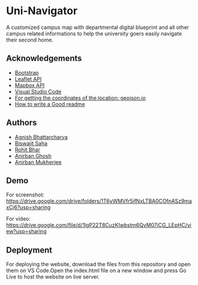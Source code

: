 # Uni-Navigator
A customized campus map with departmental digital blueprint and all other campus related informations to help the university goers easily navigate their second home.


## Acknowledgements

 - [Bootstrap](https://getbootstrap.com/)
 - [Leaflet API](https://leafletjs.com/)
 - [Mapbox API](https://www.mapbox.com/)
 - [Visual Studio Code](https://code.visualstudio.com/)
 - [For getting the coordinates of the location: geojson.io](https://geojson.io/#map=2/20.0/0.0)
 - [How to write a Good readme](https://www.youtube.com/watch?v=QcZKsbgsLa4)

  
## Authors

 - [Agnish Bhattarcharya](https://github.com/AGNISH13)
 - [Biswajit Saha](https://github.com/Raj1411)
 - [Rohit Bhar](https://github.com/BRohit31)
 - [Anirban Ghosh](https://github.com/anirbang2002)
 - [Anirban Mukherjee](https://github.com/anirbanm1728)

  
## Demo
For screenshot: https://drive.google.com/drive/folders/1T6yWMVfr5ifNxLTBA0COfnASz9maxCj6?usp=sharing

For video: https://drive.google.com/file/d/1lgP22T8CuzKIwbstm6QvM07iCG_LEpHC/view?usp=sharing

  
## Deployment
For deploying the website, download the files from this repository and open them on VS Code.Open the index.html file on a new window and press Go Live to host the website on live server.
